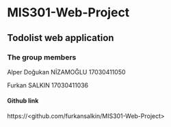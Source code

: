 # MIS301-Web-Project

## Todolist web application

### The group members

Alper Doğukan NİZAMOĞLU 17030411050

Furkan SALKIN 17030411036

#### Github link
https://<github.com/furkansalkin/MIS301-Web-Project>
